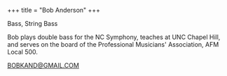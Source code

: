 +++
title = "Bob Anderson"
+++

Bass, String Bass

<!--more-->

Bob plays double bass for the NC Symphony, teaches at UNC Chapel Hill, and serves on the board of the Professional Musicians' Association, AFM Local 500.
  


BOBKAND@GMAIL.COM



